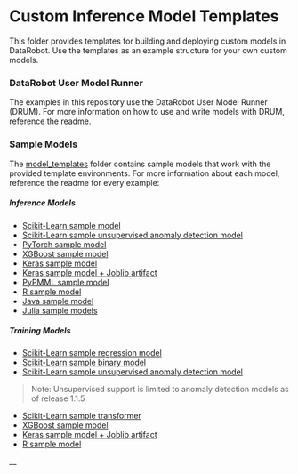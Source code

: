 # Custom Inference Model Templates
This folder provides templates for building and deploying custom models in DataRobot. Use the templates as an example structure for your own custom models.

### DataRobot User Model Runner
The examples in this repository use the DataRobot User Model Runner (DRUM).  For more information on how to use and write models with DRUM, reference the [readme](./custom_model_runner/README.md).

### Sample Models
The [model_templates](model_templates) folder contains sample models that work with the provided template environments. For more information about each model, reference the readme for every example:

##### Inference Models
* [Scikit-Learn sample model](model_templates/python3_sklearn)
* [Scikit-Learn sample unsupervised anomaly detection model](model_templates/python3_sklearn_anomaly)
* [PyTorch sample model](model_templates/python3_pytorch)
* [XGBoost sample model](model_templates/python3_xgboost)
* [Keras sample model](model_templates/python3_keras)
* [Keras sample model + Joblib artifact](model_templates/python3_keras_joblib)
* [PyPMML sample model](model_templates/python3_pmml)
* [R sample model](model_templates/r_lang)
* [Java sample model](model_templates/java_codegen)
* [Julia sample models](model_templates/julia)

##### Training Models
* [Scikit-Learn sample regression model](task_templates/pipelines/python3_sklearn_regression)
* [Scikit-Learn sample binary model](task_templates/pipelines/python3_sklearn_binary)
* [Scikit-Learn sample unsupervised anomaly detection model](task_templates/pipelines/python3_anomaly_detection)
> Note: Unsupervised support is limited to anomaly detection models as of release 1.1.5
* [Scikit-Learn sample transformer](task_templates/transforms/python3_sklearn_transform)
* [XGBoost sample model](task_templates/pipelines/python3_xgboost)
* [Keras sample model + Joblib artifact](task_templates/pipelines/python3_keras_joblib)
* [R sample model](task_templates/pipelines/r_lang)

__